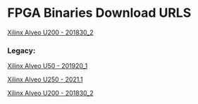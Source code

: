 FPGA Binaries Download URLS
========================


[Xilinx Alveo U200 - 201830_2](https://tech.accelize.com/cs/github_refdesigns/Xilinx_Vitis/rtl_adder_pipes_hdk_7.0_vitis_2021.2_xilinx_u200_xdma_201830_2.xclbin)


### Legacy:

[Xilinx Alveo U50  - 201920_1](https://tech.accelize.com/cs/github_refdesigns/Xilinx_Vitis/rtl_adder_pipes_hdk_4.1.0_vitis_2019.2_U50.xclbin)


[Xilinx Alveo U250  - 2021.1](https://tech.accelize.com/cs/github_refdesigns/Xilinx_Vitis/rtl_adder_pipes_hdk_6.0_vitis_2021.1_xilinx_u250_gen3x16_xdma_3_1_202020_1.xclbin)


[Xilinx Alveo U200 - 201830_2](https://tech.accelize.com/cs/github_refdesigns/Xilinx_Vitis/rtl_adder_pipes_hdk_4.2.1_vitis_2019.2.xclbin)


